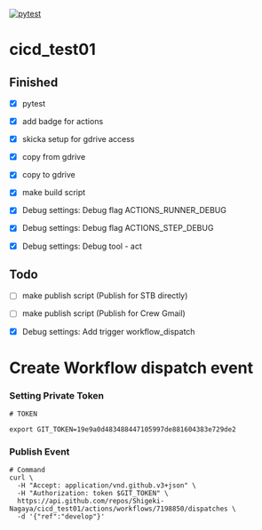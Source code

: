 [![pytest](https://github.com/Shigeki-Nagaya/cicd_test01/actions/workflows/pytest_to_codecov.yaml/badge.svg?branch=develop)](https://github.com/Shigeki-Nagaya/cicd_test01/actions/workflows/pytest_to_codecov.yaml)

# cicd_test01

## Finished
- [x] pytest
- [x] add badge for actions
- [x] skicka setup for gdrive access
- [x] copy from gdrive
- [x] copy to gdrive
- [x] make build script

- [x] Debug settings: Debug flag ACTIONS_RUNNER_DEBUG
- [x] Debug settings: Debug flag ACTIONS_STEP_DEBUG
- [x] Debug settings: Debug tool - act




## Todo
- [ ] make publish script (Publish for STB directly)
- [ ] make publish script (Publish for Crew Gmail)

- [x] Debug settings: Add trigger workflow_dispatch






# Create Workflow dispatch event

### Setting Private Token
```
# TOKEN

export GIT_TOKEN=19e9a0d483488447105997de881604383e729de2
```

### Publish Event
```
# Command
curl \                                                                  
  -H "Accept: application/vnd.github.v3+json" \
  -H "Authorization: token $GIT_TOKEN" \
  https://api.github.com/repos/Shigeki-Nagaya/cicd_test01/actions/workflows/7198850/dispatches \
  -d '{"ref":"develop"}'
```


